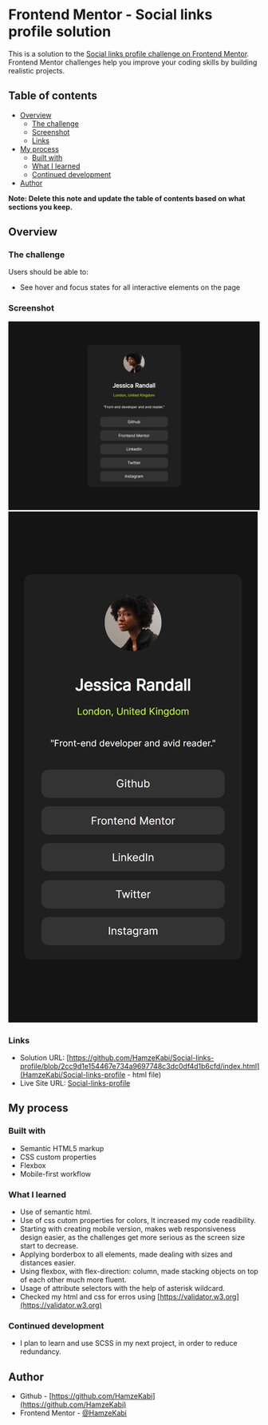 # Frontend Mentor - Social links profile solution

This is a solution to the [Social links profile challenge on Frontend Mentor](https://www.frontendmentor.io/challenges/social-links-profile-UG32l9m6dQ). Frontend Mentor challenges help you improve your coding skills by building realistic projects. 

## Table of contents

- [Overview](#overview)
  - [The challenge](#the-challenge)
  - [Screenshot](#screenshot)
  - [Links](#links)
- [My process](#my-process)
  - [Built with](#built-with)
  - [What I learned](#what-i-learned)
  - [Continued development](#continued-development)
- [Author](#author)

**Note: Delete this note and update the table of contents based on what sections you keep.**

## Overview

### The challenge

Users should be able to:

- See hover and focus states for all interactive elements on the page

### Screenshot
![desktop version screenshot](https://github.com/HamzeKabi/Social-links-profile/blob/2cc9d1e154467e734a9697748c3dc0df4d1b6cfd/social%20links%20profile%20-%20desktop%20version%20screenshot%20-%20frontendmentor.html.png)
![mobile version screenshot](https://github.com/HamzeKabi/Social-links-profile/blob/2cc9d1e154467e734a9697748c3dc0df4d1b6cfd/social%20links%20profile%20-%20mobile%20version%20screenshot%20-%20frontendmentor.html.png)

### Links

- Solution URL: [https://github.com/HamzeKabi/Social-links-profile/blob/2cc9d1e154467e734a9697748c3dc0df4d1b6cfd/index.html](HamzeKabi/Social-links-profile - html file)
- Live Site URL: [Social-links-profile](https://hamzekabi.github.io/Social-links-profile/)

## My process

### Built with

- Semantic HTML5 markup
- CSS custom properties
- Flexbox
- Mobile-first workflow


### What I learned

- Use of semantic html.
- Use of css cutom properties for colors, It increased my code readibility.
- Starting with creating mobile version, makes web responsiveness design easier, as the challenges get more serious as the screen size start to decrease.
- Applying borderbox to all elements, made dealing with sizes and distances easier.
- Using flexbox, with flex-direction: column, made stacking objects on top of each other much more fluent.
- Usage of attribute selectors with the help of asterisk wildcard.
- Checked my html and css for erros using [https://validator.w3.org](https://validator.w3.org)


### Continued development

- I plan to learn and use SCSS in my next project, in order to reduce redundancy.

## Author

- Github - [https://github.com/HamzeKabi](https://github.com/HamzeKabi)
- Frontend Mentor - [@HamzeKabi](https://www.frontendmentor.io/profile/HamzeKabi)
